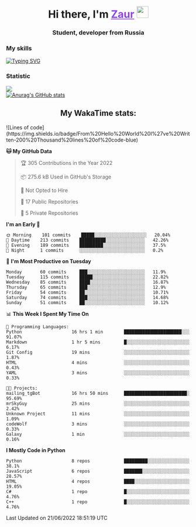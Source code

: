 <h1 align="center">
    Hi there, I'm 
    <a href="https://t.me/skyguy" target="_blank" style="color: #8C43EA">Zaur</a>
    <img src="https://github.com/blackcater/blackcater/raw/main/images/Hi.gif" height="32">
</h1>

<h3 align="center">
    Student, developer from Russia
</h3>  

### **My skills**
[![Typing SVG](https://readme-typing-svg.herokuapp.com?font=Oxanium&duration=3000&color=8C43EA&height=30&lines=Python%2C+JavaScript;Flask;Django+(in+near+future);React.js;HTML%2C+CSS+(SCSS))](https://git.io/typing-svg)

### **Statistic**
![](https://komarev.com/ghpvc/?username=mrskyguy&color=8C43EA)  
[![Anurag's GitHub stats](https://github-readme-stats.vercel.app/api?username=mrskyguy&count_private=true&show_icons=true&title_color=8C43EA&icon_color=BE57EA&bg_color=30,191919,341b56&text_color=B1B1B1&border_radius=10&hide_border=true&include_all_commits=1)](https://github.com/anuraghazra/github-readme-stats)  


<h2 align="center"> My WakaTime stats: </h2>
<!--START_SECTION:waka-->
![Lines of code](https://img.shields.io/badge/From%20Hello%20World%20I%27ve%20Written-200%20Thousand%20lines%20of%20code-blue)

**🐱 My GitHub Data** 

> 🏆 305 Contributions in the Year 2022
 > 
> 📦 275.6 kB Used in GitHub's Storage 
 > 
> 🚫 Not Opted to Hire
 > 
> 📜 17 Public Repositories 
 > 
> 🔑 5 Private Repositories  
 > 
**I'm an Early 🐤** 

```text
🌞 Morning    101 commits    █████░░░░░░░░░░░░░░░░░░░░   20.04% 
🌆 Daytime    213 commits    ██████████░░░░░░░░░░░░░░░   42.26% 
🌃 Evening    189 commits    █████████░░░░░░░░░░░░░░░░   37.5% 
🌙 Night      1 commits      ░░░░░░░░░░░░░░░░░░░░░░░░░   0.2%

```
📅 **I'm Most Productive on Tuesday** 

```text
Monday       60 commits     ███░░░░░░░░░░░░░░░░░░░░░░   11.9% 
Tuesday      115 commits    █████░░░░░░░░░░░░░░░░░░░░   22.82% 
Wednesday    85 commits     ████░░░░░░░░░░░░░░░░░░░░░   16.87% 
Thursday     65 commits     ███░░░░░░░░░░░░░░░░░░░░░░   12.9% 
Friday       54 commits     ██░░░░░░░░░░░░░░░░░░░░░░░   10.71% 
Saturday     74 commits     ███░░░░░░░░░░░░░░░░░░░░░░   14.68% 
Sunday       51 commits     ██░░░░░░░░░░░░░░░░░░░░░░░   10.12%

```


📊 **This Week I Spent My Time On** 

```text
💬 Programming Languages: 
Python                   16 hrs 1 min        ██████████████████████░░░   91.07% 
Markdown                 1 hr 5 mins         █░░░░░░░░░░░░░░░░░░░░░░░░   6.17% 
Git Config               19 mins             ░░░░░░░░░░░░░░░░░░░░░░░░░   1.87% 
HTML                     4 mins              ░░░░░░░░░░░░░░░░░░░░░░░░░   0.43% 
YAML                     3 mins              ░░░░░░░░░░░░░░░░░░░░░░░░░   0.33%

🐱‍💻 Projects: 
mailing_tgBot            16 hrs 50 mins      ████████████████████████░   95.69% 
mrSkyGuy                 25 mins             ░░░░░░░░░░░░░░░░░░░░░░░░░   2.42% 
Unknown Project          11 mins             ░░░░░░░░░░░░░░░░░░░░░░░░░   1.09% 
codeWolf                 3 mins              ░░░░░░░░░░░░░░░░░░░░░░░░░   0.33% 
Galaxy                   1 min               ░░░░░░░░░░░░░░░░░░░░░░░░░   0.16%

```

**I Mostly Code in Python** 

```text
Python                   8 repos             █████████░░░░░░░░░░░░░░░░   38.1% 
JavaScript               6 repos             ███████░░░░░░░░░░░░░░░░░░   28.57% 
HTML                     4 repos             ████░░░░░░░░░░░░░░░░░░░░░   19.05% 
C#                       1 repo              █░░░░░░░░░░░░░░░░░░░░░░░░   4.76% 
C++                      1 repo              █░░░░░░░░░░░░░░░░░░░░░░░░   4.76%

```



 Last Updated on 21/06/2022 18:51:19 UTC
<!--END_SECTION:waka-->
